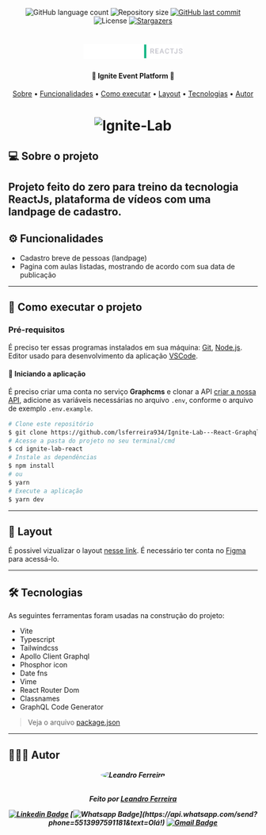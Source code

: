 <p align="center">
  <img alt="GitHub language count" src="https://img.shields.io/github/languages/count/lsferreira934/Ignite-Lab---React-Graphql?color=%2304D361&style=for-the-badge">

  <img alt="Repository size" src="https://img.shields.io/github/repo-size/lsferreira934/Ignite-Lab---React-Graphql?style=for-the-badge" />

  <a href="https://github.com/lsferreira934/Ignite-Lab---React-Graphql/commits/main">
    <img alt="GitHub last commit" src="https://img.shields.io/github/last-commit/lsferreira934/Ignite-Lab---React-Graphql?style=for-the-badge" />
  </a>

   <img alt="License" src="https://img.shields.io/badge/license-MIT-brightgreen?style=for-the-badge">

   <a href="https://github.com/lsferreira934/Ignite-Lab---React-Graphql/stargazers">
    <img alt="Stargazers" src="https://img.shields.io/github/stars/BrunoSaibert/ignite-lab-react?style=for-the-badge">
  </a>
</p>

<h1 align="center">
    <img alt="Ignite-Lab" title="#Ignite-Lab" src="https://github.com/lsferreira934/Ignite-Lab---React-Graphql/blob/master/src/assets/logo.png" width="200px" />
</h1>

<h4 align="center">
	🚧 Ignite Event Platform 🚧
</h4>

<p align="center">
  <a href="#--sobre-o-projeto">Sobre</a> •
  <a href="#-%EF%B8%8F-funcionalidades">Funcionalidades</a> •
  <a href="#--como-executar-o-projeto">Como executar</a> •
  <a href="#--layout">Layout</a> •
  <a href="#--tecnologias">Tecnologias</a> •
  <a href="#--autor">Autor</a>
</p>

<h1 align="center">
    <img alt="Ignite-Lab" title="#Ignite-Lab" src="https://github.com/lsferreira934/Ignite-Lab---React-Graphql/blob/master/src/assets/linkedin.gif" width="200px" />
</h1>


## [](https://github.com/lsferreira934/Ignite-Lab---React-Graphql#--sobre-o-projeto) 💻 Sobre o projeto

Projeto feito do zero para treino da tecnologia ReactJs, plataforma de vídeos com uma landpage de cadastro.
---

## [](https://github.com/lsferreira934/Ignite-Lab---React-Graphql#-%EF%B8%8F-funcionalidades) ⚙️ Funcionalidades

- Cadastro breve de pessoas (landpage)
- Pagina com aulas listadas, mostrando de acordo com sua data de publicação
---

## [](https://github.com/lsferreira934/Ignite-Lab---React-Graphql#--como-executar-o-projeto) 🚀 Como executar o projeto

### Pré-requisitos

É preciso ter essas programas instalados em sua máquina:
[Git](https://git-scm.com), [Node.js](https://nodejs.org/en/).
Editor usado para desenvolvimento da aplicação [VSCode](https://code.visualstudio.com/).

#### 🧭 Iniciando a aplicação

É preciso criar uma conta  no serviço **Graphcms** e clonar a API  [criar a nossa API](https://rseat.in/lab-graphcms), adicione as variáveis necessárias no arquivo `.env`, conforme o arquivo de exemplo `.env.example`.

```bash
# Clone este repositório
$ git clone https://github.com/lsferreira934/Ignite-Lab---React-Graphql.git
# Acesse a pasta do projeto no seu terminal/cmd
$ cd ignite-lab-react
# Instale as dependências
$ npm install
# ou
$ yarn
# Execute a aplicação
$ yarn dev
```

---

## [](https://github.com/lsferreira934/Ignite-Lab---React-Graphql#--layout) 🔖 Layout

É possivel vizualizar o layout [nesse link](<https://www.figma.com/file/g7ONZv1FvGjXZzmje6Npz0/Plataforma-de-evento---Ignite-Lab-(Community)?node-id=8%3A399>). É necessário ter conta no [Figma](http://figma.com/) para acessá-lo.

---

## [](https://github.com/lsferreira934/Ignite-Lab---React-Graphql#--tecnologias) 🛠 Tecnologias

As seguintes ferramentas foram usadas na construção do projeto:

- Vite
- Typescript
- Tailwindcss
- Apollo Client Graphql
- Phosphor icon
- Date fns
- Vime
- React Router Dom
- Classnames
- GraphQL Code Generator

> Veja o arquivo [package.json](https://github.com/lsferreira934/Ignite-Lab---React-Graphql/blob/master/package.json)
---

## [](https://github.com/lsferreira934) 👨🏽‍💻 Autor
<h5 align="center">

 <img style="border-radius: 100%;" src="https://avatars.githubusercontent.com/u/56802012?v=4" width="120px;" alt="Leandro Ferreira"/>
 <br />
 <br />

Feito por <a href="https://github.com/lsferreira934/Ignite-Lab---React-Graphql">Leandro Ferreira</a>

[![Linkedin Badge](https://img.shields.io/badge/-LinkedIn-blue?style=for-the-badge&logo=Linkedin&logoColor=white&link=https://www.linkedin.com/in/lsferreira934/)](https://www.linkedin.com/in/lsferreira934/)
[![Whatsapp Badge](https://img.shields.io/badge/-Whatsapp-4CA143?style=for-the-badge&labelColor=4CA143&logo=whatsapp&logoColor=white&link=https://api.whatsapp.com/send?phone=5513997591181&text=Olá!)](https://api.whatsapp.com/send?phone=5513997591181&text=Olá!)
[![Gmail Badge](https://img.shields.io/badge/-Gmail-c14438?style=for-the-badge&logo=Gmail&logoColor=white&link=mailto:leandrosf934@gmail.com)](mailto:leandrosf934@gmail.com)
</h5>
